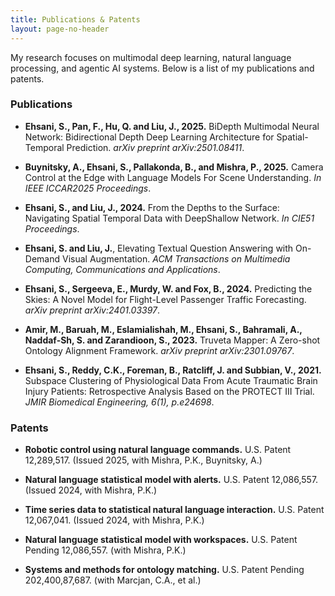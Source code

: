 ```yaml
---
title: Publications & Patents
layout: page-no-header
---
```


My research focuses on multimodal deep learning, natural language processing, and agentic AI systems. Below is a list of my publications and patents.

### Publications

*   **Ehsani, S., Pan, F., Hu, Q. and Liu, J., 2025.** BiDepth Multimodal Neural Network: Bidirectional Depth Deep Learning Architecture for Spatial-Temporal Prediction. *arXiv preprint arXiv:2501.08411*.

*   **Buynitsky, A., Ehsani, S., Pallakonda, B., and Mishra, P., 2025.** Camera Control at the Edge with Language Models For Scene Understanding. *In IEEE ICCAR2025 Proceedings*.

*   **Ehsani, S., and Liu, J., 2024.** From the Depths to the Surface: Navigating Spatial Temporal Data with DeepShallow Network. *In CIE51 Proceedings*.

*   **Ehsani, S. and Liu, J.**, Elevating Textual Question Answering with On-Demand Visual Augmentation. *ACM Transactions on Multimedia Computing, Communications and Applications*.

*   **Ehsani, S., Sergeeva, E., Murdy, W. and Fox, B., 2024.** Predicting the Skies: A Novel Model for Flight-Level Passenger Traffic Forecasting. *arXiv preprint arXiv:2401.03397*.

*   **Amir, M., Baruah, M., Eslamialishah, M., Ehsani, S., Bahramali, A., Naddaf-Sh, S. and Zarandioon, S., 2023.** Truveta Mapper: A Zero-shot Ontology Alignment Framework. *arXiv preprint arXiv:2301.09767*.

*   **Ehsani, S., Reddy, C.K., Foreman, B., Ratcliff, J. and Subbian, V., 2021.** Subspace Clustering of Physiological Data From Acute Traumatic Brain Injury Patients: Retrospective Analysis Based on the PROTECT III Trial. *JMIR Biomedical Engineering, 6(1), p.e24698*.


### Patents

*   **Robotic control using natural language commands.** U.S. Patent 12,289,517. (Issued 2025, with Mishra, P.K., Buynitsky, A.)

*   **Natural language statistical model with alerts.** U.S. Patent 12,086,557. (Issued 2024, with Mishra, P.K.)

*   **Time series data to statistical natural language interaction.** U.S. Patent 12,067,041. (Issued 2024, with Mishra, P.K.)

*   **Natural language statistical model with workspaces.** U.S. Patent Pending 12,086,557. (with Mishra, P.K.)

*   **Systems and methods for ontology matching.** U.S. Patent Pending 202,400,87,687. (with Marcjan, C.A., et al.)
